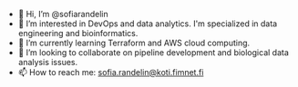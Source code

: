 - 👋 Hi, I’m @sofiarandelin
- 👀 I’m interested in DevOps and data analytics. I'm specialized in data engineering and bioinformatics. 
- 🌱 I’m currently learning Terraform and AWS cloud computing.
- 💞️ I’m looking to collaborate on pipeline development and biological data analysis issues.
- 📫 How to reach me: sofia.randelin@koti.fimnet.fi

<!---
sofiarandelin/sofiarandelin is a ✨ special ✨ repository because its `README.md` (this file) appears on your GitHub profile.
You can click the Preview link to take a look at your changes.
--->
